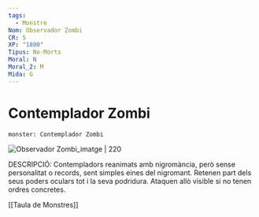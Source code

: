 ```yaml
---
tags:
  - Monstre
Nom: Observador Zombi
CR: 5
XP: "1800"
Tipus: No-Morts
Moral: N
Moral_2: M
Mida: G
---
```

# Contemplador Zombi

```statblock
monster: Contemplador Zombi
```

![Observador Zombi_imatge | 220](https://static.wikia.nocookie.net/forgottenrealms/images/c/c7/Beholder_zombie-5e.png/revision/latest/scale-to-width-down/350?cb=20171011164729)

DESCRIPCIÓ: 
Contempladors reanimats amb nigromància, però sense personalitat o records, sent simples eines del nigromant. Retenen part dels seus poders oculars tot i la seva podridura. Ataquen allò visible si no tenen ordres concretes.

[[Taula de Monstres]]

